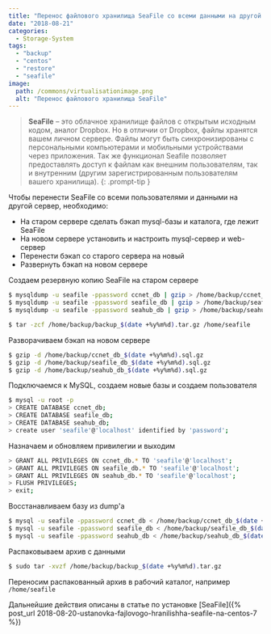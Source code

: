 ```yaml
---
title: "Перенос файлового хранилища SeaFile со всеми данными на другой сервер"
date: "2018-08-21"
categories: 
  - Storage-System
tags: 
  - "backup"
  - "centos"
  - "restore"
  - "seafile"
image:
  path: /commons/virtualisationimage.png
  alt: "Перенос файлового хранилища SeaFile"
---
```


> **SeaFile** – это облачное хранилище файлов с открытым исходным кодом, аналог Dropbox. Но в отличии от Dropbox, файлы хранятся вашем личном сервере. Файлы могут быть синхронизированы с персональными компьютерами и мобильными устройствами через приложения. Так же функционал Seafile позволяет предоставлять доступ к файлам как внешним пользователям, так и внутренним (другим зарегистрированным пользователям вашего хранилища).
{: .prompt-tip }

Чтобы перенести SeaFile со всеми пользователями и данными на другой сервер, необходимо:

- На старом сервере сделать бэкап mysql-базы и каталога, где лежит SeaFile
- На новом сервере установить и настроить mysql-сервер и web-сервер
- Перенести бэкап со старого сервера на новый
- Развернуть бэкап на новом сервере

Создаем резервную копию SeaFile на старом сервере

```sh
$ mysqldump -u seafile -ppassword ccnet_db | gzip > /home/backup/ccnet_db_$(date +%y%m%d).sql.gz
$ mysqldump -u seafile -ppassword seafile_db | gzip > /home/backup/seafile_db_$(date +%y%m%d).sql.gz
$ mysqldump -u seafile -ppassword seahub_db | gzip > /home/backup/seahub_db_$(date +%y%m%d).sql.gz

$ tar -zcf /home/backup/backup_$(date +%y%m%d).tar.gz /home/seafile
```

Разворачиваем бэкап на новом сервере

```sh
$ gzip -d /home/backup/ccnet_db_$(date +%y%m%d).sql.gz
$ gzip -d /home/backup/seafile_db_$(date +%y%m%d).sql.gz
$ gzip -d /home/backup/seahub_db_$(date +%y%m%d).sql.gz
```

Подключаемся к MySQL, создаем новые базы и создаем пользователя

```sh
$ mysql -u root -p
> CREATE DATABASE ccnet_db;
> CREATE DATABASE seafile_db;
> CREATE DATABASE seahub_db;
> create user 'seafile'@'localhost' identified by 'password';
```

Назначаем и обновляем привилегии и выходим

```sh
> GRANT ALL PRIVILEGES ON ccnet_db.* TO 'seafile'@'localhost';
> GRANT ALL PRIVILEGES ON seafile_db.* TO 'seafile'@'localhost';
> GRANT ALL PRIVILEGES ON seahub_db.* TO 'seafile'@'localhost';
> FLUSH PRIVILEGES;
> exit;
```

Восстанавливаем базу из dump'а

```sh
$ mysql -u seafile -ppassword ccnet_db < /home/backup/ccnet_db_$(date +%y%m%d).sql
$ mysql -u seafile -ppassword seafile_db < /home/backup/seafile_db_$(date +%y%m%d).sql
$ mysql -u seafile -ppassword seahub_db < /home/backup/seahub_db_$(date +%y%m%d).sql
```

Распаковываем архив с данными

```sh
$ sudo tar -xvzf /home/backup/backup_$(date +%y%m%d).tar.gz
```
Переносим распакованный архив в рабочий каталог, например `/home/seafile`

Дальнейшие действия описаны в статье по установке [SeaFile]({% post_url 2018-08-20-ustanovka-fajlovogo-hranilishha-seafile-na-centos-7 %})
